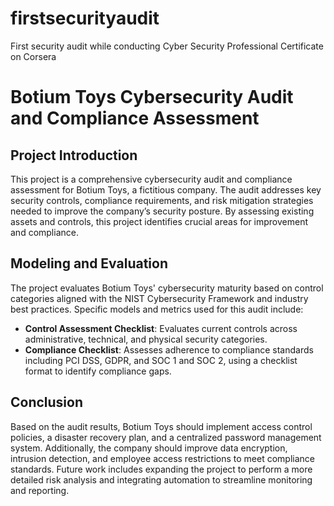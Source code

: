 # firstsecurityaudit
First security audit while conducting Cyber Security Professional Certificate on Corsera

# Botium Toys Cybersecurity Audit and Compliance Assessment

## Project Introduction
This project is a comprehensive cybersecurity audit and compliance assessment for Botium Toys, a fictitious company. The audit addresses key security controls, compliance requirements, and risk mitigation strategies needed to improve the company’s security posture. By assessing existing assets and controls, this project identifies crucial areas for improvement and compliance.

## Modeling and Evaluation
The project evaluates Botium Toys' cybersecurity maturity based on control categories aligned with the NIST Cybersecurity Framework and industry best practices. Specific models and metrics used for this audit include:
- **Control Assessment Checklist**: Evaluates current controls across administrative, technical, and physical security categories.
- **Compliance Checklist**: Assesses adherence to compliance standards including PCI DSS, GDPR, and SOC 1 and SOC 2, using a checklist format to identify compliance gaps.

## Conclusion
Based on the audit results, Botium Toys should implement access control policies, a disaster recovery plan, and a centralized password management system. Additionally, the company should improve data encryption, intrusion detection, and employee access restrictions to meet compliance standards. Future work includes expanding the project to perform a more detailed risk analysis and integrating automation to streamline monitoring and reporting.



